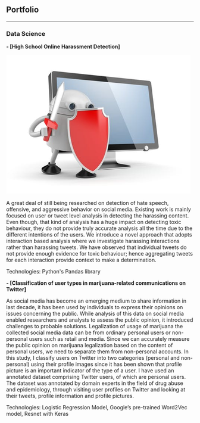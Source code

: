 ## Portfolio

---

### Data Science 

<b> - [High School Online Harassment Detection]</b>
<div>
  <div><img src="images/harassment.jpg?raw=true"/></div>
  <div><p>A great deal of still being researched on detection of hate speech, offensive, and aggressive behavior on social media. Existing work is mainly focused on user or tweet level analysis in detecting the harassing content. Even though, that kind of analysis has a huge impact on detecting toxic behaviour, they do not provide truly accurate analysis all the time due to the different intentions of the users. We introduce a novel approach that adopts interaction based analysis where we investigate harassing interactions rather than harassing tweets. We have observed that individual tweets do not provide enough evidence for toxic behaviour; hence aggregating tweets for each interaction provide context to make a determination.</p></div>
  <p>Technologies: Python's Pandas library </p>
</div>

<b> - [Classification of user types in marijuana-related communications on Twitter]</b>

<p>As social media has become an emerging medium to share information in last decade, it has been used by individuals to express their opinions on issues concerning the public. While analysis of this data on social media enabled researchers and analysts to assess the public opinion, it introduced challenges to probable solutions. Legalization of usage of marijuana the collected social media data can be from ordinary personal users or non-personal users such as retail and media. Since we can accurately measure the public opinion on marijuana legalization based on the content of personal users, we need to separate them from non-personal accounts. In this study, I classify users on Twitter into two categories (personal and non-personal) using their profile images since it has been shown that profile picture is an important indicator of the type of a user. I have used an annotated dataset comprising Twitter users, of which are personal users. The dataset was annotated by domain experts in the field of drug abuse and epidemiology, through visiting user profiles on Twitter and looking at their tweets, profile information and profile pictures.</p>

<p>Technologies: Logistic Regression Model, Google’s pre-trained Word2Vec model, Resnet with Keras</p>


